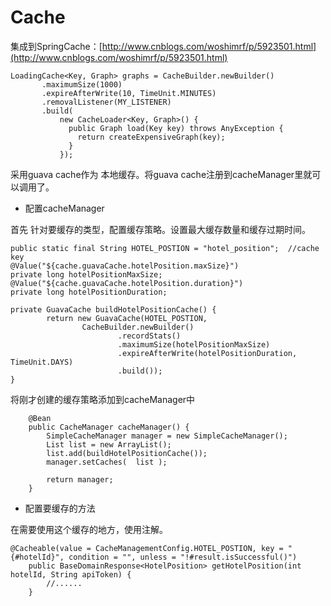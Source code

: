 # Cache

集成到SpringCache：[http://www.cnblogs.com/woshimrf/p/5923501.html](http://www.cnblogs.com/woshimrf/p/5923501.html)

```text
LoadingCache<Key, Graph> graphs = CacheBuilder.newBuilder()
       .maximumSize(1000)
       .expireAfterWrite(10, TimeUnit.MINUTES)
       .removalListener(MY_LISTENER)
       .build(
           new CacheLoader<Key, Graph>() {
             public Graph load(Key key) throws AnyException {
               return createExpensiveGraph(key);
             }
           });
```

采用guava cache作为 本地缓存。将guava cache注册到cacheManager里就可以调用了。

* 配置cacheManager

首先 针对要缓存的类型，配置缓存策略。设置最大缓存数量和缓存过期时间。

```text
public static final String HOTEL_POSTION = "hotel_position";  //cache key
@Value("${cache.guavaCache.hotelPosition.maxSize}")
private long hotelPositionMaxSize;
@Value("${cache.guavaCache.hotelPosition.duration}")
private long hotelPositionDuration;

private GuavaCache buildHotelPositionCache() {
        return new GuavaCache(HOTEL_POSTION,
                CacheBuilder.newBuilder()
                        .recordStats()
                        .maximumSize(hotelPositionMaxSize)
                        .expireAfterWrite(hotelPositionDuration, TimeUnit.DAYS)
                        .build());
}
```

将刚才创建的缓存策略添加到cacheManager中

```text
    @Bean
    public CacheManager cacheManager() {
        SimpleCacheManager manager = new SimpleCacheManager();
        List list = new ArrayList();
        list.add(buildHotelPositionCache());
        manager.setCaches(  list );

        return manager;
    }
```

* 配置要缓存的方法

在需要使用这个缓存的地方，使用注解。

```text
@Cacheable(value = CacheManagementConfig.HOTEL_POSTION, key = "{#hotelId}", condition = "", unless = "!#result.isSuccessful()")
    public BaseDomainResponse<HotelPosition> getHotelPosition(int hotelId, String apiToken) {
        //......
    }
```

